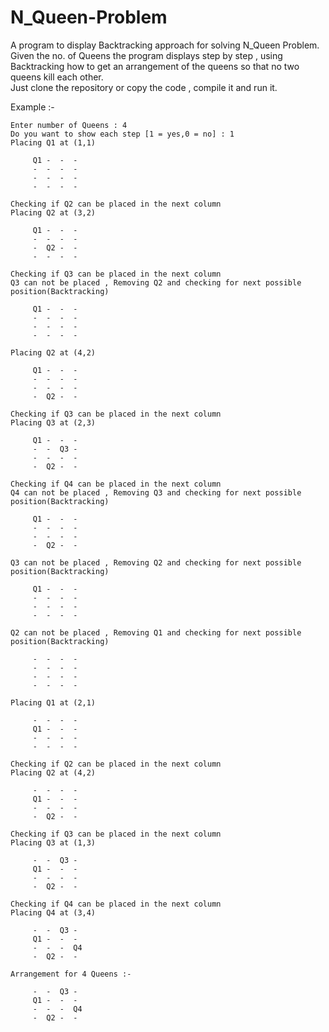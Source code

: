 # N_Queen-Problem
A program to display Backtracking approach for solving N_Queen Problem.</br>
Given the no. of Queens the program displays step by step , using Backtracking how to get an arrangement of the queens so that no two queens kill each other.</br>
Just clone the repository or copy the code , compile it and run it.</br>

Example :- </br>
```
Enter number of Queens : 4
Do you want to show each step [1 = yes,0 = no] : 1
Placing Q1 at (1,1)

     Q1 -  -  -
     -  -  -  -
     -  -  -  -
     -  -  -  -

Checking if Q2 can be placed in the next column
Placing Q2 at (3,2)

     Q1 -  -  -
     -  -  -  -
     -  Q2 -  -
     -  -  -  -

Checking if Q3 can be placed in the next column
Q3 can not be placed , Removing Q2 and checking for next possible position(Backtracking)

     Q1 -  -  -
     -  -  -  -
     -  -  -  -
     -  -  -  -

Placing Q2 at (4,2)

     Q1 -  -  -
     -  -  -  -
     -  -  -  -
     -  Q2 -  -

Checking if Q3 can be placed in the next column
Placing Q3 at (2,3)

     Q1 -  -  -
     -  -  Q3 -
     -  -  -  -
     -  Q2 -  -

Checking if Q4 can be placed in the next column
Q4 can not be placed , Removing Q3 and checking for next possible position(Backtracking)

     Q1 -  -  -
     -  -  -  -
     -  -  -  -
     -  Q2 -  -

Q3 can not be placed , Removing Q2 and checking for next possible position(Backtracking)

     Q1 -  -  -
     -  -  -  -
     -  -  -  -
     -  -  -  -

Q2 can not be placed , Removing Q1 and checking for next possible position(Backtracking)

     -  -  -  -
     -  -  -  -
     -  -  -  -
     -  -  -  -

Placing Q1 at (2,1)

     -  -  -  -
     Q1 -  -  -
     -  -  -  -
     -  -  -  -

Checking if Q2 can be placed in the next column
Placing Q2 at (4,2)

     -  -  -  -
     Q1 -  -  -
     -  -  -  -
     -  Q2 -  -

Checking if Q3 can be placed in the next column
Placing Q3 at (1,3)

     -  -  Q3 -
     Q1 -  -  -
     -  -  -  -
     -  Q2 -  -

Checking if Q4 can be placed in the next column
Placing Q4 at (3,4)

     -  -  Q3 -
     Q1 -  -  -
     -  -  -  Q4
     -  Q2 -  -

Arrangement for 4 Queens :-

     -  -  Q3 -
     Q1 -  -  -
     -  -  -  Q4
     -  Q2 -  -


```
